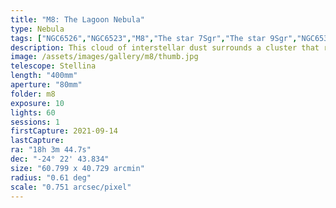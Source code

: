 ```yaml
---
title: "M8: The Lagoon Nebula"
type: Nebula
tags: ["NGC6526","NGC6523","M8","The star 7Sgr","The star 9Sgr","NGC6530","Lagoon Nebula"]
description: This cloud of interstellar dust surrounds a cluster that radiates energy to make the nebula glow.
image: /assets/images/gallery/m8/thumb.jpg
telescope: Stellina
length: "400mm"
aperture: "80mm"
folder: m8
exposure: 10    
lights: 60
sessions: 1
firstCapture: 2021-09-14
lastCapture:
ra: "18h 3m 44.7s"
dec: "-24° 22' 43.834"
size: "60.799 x 40.729 arcmin"
radius: "0.61 deg"
scale: "0.751 arcsec/pixel"
---
```


